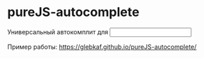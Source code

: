 # pureJS-autocomplete
Универсальный автокомплит для <input type='text'>

Пример работы: https://glebkaf.github.io/pureJS-autocomplete/
